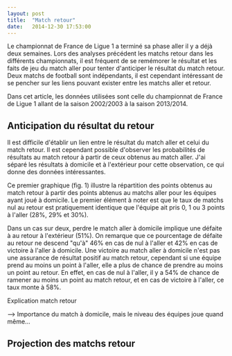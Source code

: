 ```yaml
---
layout: post
title:  "Match retour"
date:   2014-12-30 17:53:00
---
```


Le championnat de France de Ligue 1 a terminé sa phase aller il y a déjà deux semaines. Lors des analyses précédent les matchs retour dans les différents championnats, il est fréquent de se remémorer le résultat et les faits de jeu du match aller pour tenter d'anticiper le résultat du match retour. Deux matchs de football sont indépendants, il est cependant intéressant de se pencher sur les liens pouvant exister entre les matchs aller et retour.

Dans cet article, les données utilisées sont celle du championnat de France de Ligue 1 allant de la saison 2002/2003 à la saison 2013/2014.

## Anticipation du résultat du retour

Il est difficile d'établir un lien entre le résultat du match aller et celui du match retour. Il est cependant possible d'observer les probabilités de résultats au match retour à partir de ceux obtenus au match aller. J'ai séparé les résultats à domicile et à l'extérieur pour cette observation, ce qui donne des données intéressantes.

<div id="home-percentages" class="graph"></div>

Ce premier graphique (fig. 1) illustre la répartition des points obtenus au match retour à partir des points abtenus au matchs aller pour les équipes ayant joué à domicile. Le premier élément à noter est que le taux de matchs nul au retour est pratiquement identique que l'équipe ait pris 0, 1 ou 3 points à l'aller (28%, 29% et 30%).

Dans un cas sur deux, perdre le match aller à domicile implique une défaite à au retour à l'extérieur (51%). On remarque que ce pourcentage de défaite au retour ne descend "qu'à" 46% en cas de nul à l'aller et 42% en cas de victoire à l'aller à domicile. Une victoire au match aller à domicile n'est pas une assurance de résultat positif au match retour, cependant si une équipe prend au moins un point à l'aller, elle a plus de chance de prendre au moins un point au retour. En effet, en cas de nul à l'aller, il y a 54% de chance de ramener au moins un point au match retour, et en cas de victoire à l'aller, ce taux monte à 58%.

<div id="away-percentages" class="graph"></div>

Explication match retour

--> Importance du match à domicile, mais le niveau des équipes joue quand même...

## Projection des matchs retour

<style>

svg {
  /*display: block;*/
  margin: auto;
}

.graph {
  text-align: center;
}

/** Bars **/

.bar {
  fill: steelblue;
}

.bar:hover {
  fill: brown;
}

.title {
  font: bold 14px "Helvetica Neue", Helvetica, Arial, sans-serif;
}

.axis {
  font: 10px sans-serif;
}

.axis path,
.axis line {
  fill: none;
  stroke: #000;
  shape-rendering: crispEdges;
}

.x.axis path {
  display: none;
}

/** Arcs **/
path {
  fill: #ccc;
  transition: fill 250ms linear;
  transition-delay: 150ms;
}

path:hover {
  fill: #999;
  transition-delay: 0;
}

</style>
<script type="text/javascript" src="/js/posts/2014-12-30-match-retour.js"></script>
<script type="text/javascript">
    
    var dataHome = { "details": [
                    {"name": "0 pts dom", 
                     "values": [
                                   {"name": "0 pts", "value": 51},
                                   {"name": "1 pts", "value": 28}, 
                                   {"name": "3 pts", "value": 21}
                               ]
                    }, 
                    {"name": "1 pts dom", 
                     "values": [
                                   {"name": "0 pts", "value": 46},
                                   {"name": "1 pts", "value": 29}, 
                                   {"name": "3 pts", "value": 25}
                               ]
                    }, 
                    {"name": "3 pts dom", 
                     "values": [
                                   {"name": "0 pts", "value": 42},
                                   {"name": "1 pts", "value": 30}, 
                                   {"name": "3 pts", "value": 28}
                               ]
                    }
    ]};

    var dataAway = { "details": [
                    {"name": "0 pts ext", 
                     "values": [
                                   {"name": "0 pts", "value": 28},
                                   {"name": "1 pts", "value": 30}, 
                                   {"name": "3 pts", "value": 42}
                               ]
                    }, 
                    {"name": "1 pts ext", 
                     "values": [
                                   {"name": "0 pts", "value": 25},
                                   {"name": "1 pts", "value": 29}, 
                                   {"name": "3 pts", "value": 46}
                               ]
                    }, 
                    {"name": "3 pts ext", 
                     "values": [
                                   {"name": "0 pts", "value": 21},
                                   {"name": "1 pts", "value": 28}, 
                                   {"name": "3 pts", "value": 51}
                               ]
                    }
    ]};

   secondLegPointsPercentage("#home-percentages", dataHome, "fig. 1 - Répartition des points marqués au retour après le résultat aller à domicile");
   secondLegPointsPercentage("#away-percentages", dataAway, "fig. 2 - Répartition des points marqués au retour après le résultat aller à l'extérieur");
</script>

<script type="text/javascript">
    secondLegPointsHist();
</script>